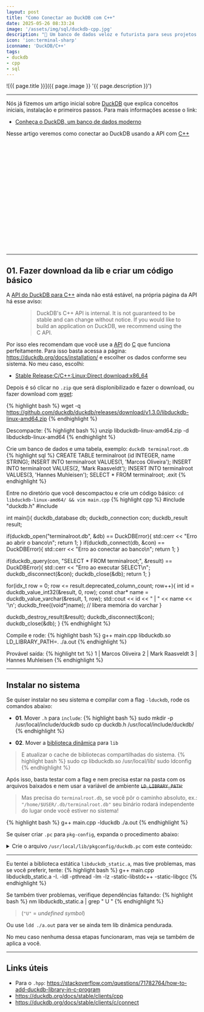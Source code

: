 ```yaml
---
layout: post
title: "Como Conectar ao DuckDB com C++"
date: 2025-05-26 08:33:24
image: '/assets/img/sql/duckdb-cpp.jpg'
description: "🚀 Um banco de dados veloz e futurista para seus projetos."
icon: 'ion:terminal-sharp'
iconname: 'DuckDB/C++'
tags:
- duckdb
- cpp
- sql
---
```


![{{ page.title }}]({{ page.image }} '{{ page.description }}')

---

Nós já fizemos um artigo inicial sobre [DuckDB](https://terminalroot.com.br/2025/03/conheca-um-duckdb-um-banco-de-dados-moderno.html) que explica conceitos iniciais, instalação e primeiros passos. Para mais informações acesse o link:
+ [Conheça o DuckDB, um banco de dados moderno](https://terminalroot.com.br/2025/03/conheca-um-duckdb-um-banco-de-dados-moderno.html)

Nesse artigo veremos como conectar ao DuckDB usando a API com [C++](https://terminalroot.com.br/tags#cpp)


<!-- SQUARE - GAMES ROOT -->
<script async src="//pagead2.googlesyndication.com/pagead/js/adsbygoogle.js"></script>
<ins class="adsbygoogle"
style="display:inline-block;width:336px;height:280px"
data-ad-client="ca-pub-2838251107855362"
data-ad-slot="5351066970"></ins>
<script>
(adsbygoogle = window.adsbygoogle || []).push({});
</script>

---

## 01. Fazer download da lib e criar um código básico
A [API do DuckDB para C++](https://duckdb.org/docs/stable/clients/cpp) ainda não está estável, na própria página da API há esse aviso:

<figure>
  <blockquote class="blockquote p-3 bg-danger bg-opacity-10 rounded">
    <p>DuckDB's C++ API is internal. It is not guaranteed to be stable and can change without notice. If you would like to build an application on DuckDB, we recommend using the C API.</p>
  </blockquote>
</figure>

Por isso eles recomendam que você use a [API](https://duckdb.org/docs/stable/clients/c/connect) do [C](https://terminalroot.com.br/tags#linguagemc) que funciona perfeitamente. Para isso basta acessa a página: <https://duckdb.org/docs/installation/> e escolher os dados conforme seu sistema. No meu caso, escolhi:
+ [Stable Release:C/C++:Linux:Direct download:x86\_64](https://duckdb.org/docs/installation/?version=stable&environment=cplusplus&platform=linux&download_method=direct&architecture=x86_64)

Depois é só clicar no `.zip` que será displonibilizado e fazer o download, ou fazer download com [wget](https://terminalroot.com.br/2019/05/aprenda-a-explorar-o-comando-wget.html):

{% highlight bash %}
wget -q https://github.com/duckdb/duckdb/releases/download/v1.3.0/libduckdb-linux-amd64.zip
{% endhighlight %}

Descompacte:
{% highlight bash %}
unzip libduckdb-linux-amd64.zip -d libduckdb-linux-amd64
{% endhighlight %}

Crie um banco de dados e uma tabela, exemplo: `duckdb terminalroot.db`
{% highlight sql %}
CREATE TABLE terminalroot (id INTEGER, name STRING);
INSERT INTO terminalroot VALUES(1, 'Marcos Oliveira');
INSERT INTO terminalroot VALUES(2, 'Mark Raasveldt');
INSERT INTO terminalroot VALUES(3, 'Hannes Muhleisen');
SELECT * FROM terminalroot;
.exit
{% endhighlight %}

Entre no diretório que você descompactou e crie um código básico: `cd libduckdb-linux-amd64/ && vim main.cpp`
{% highlight cpp %}
#include "duckdb.h"
#include <iostream>

int main(){
  duckdb_database db;
  duckdb_connection con;
  duckdb_result result;

  if(duckdb_open("terminalroot.db", &db) == DuckDBError){
    std::cerr << "Erro ao abrir o banco\n";
    return 1;
  }
  if(duckdb_connect(db, &con) == DuckDBError){
    std::cerr << "Erro ao conectar ao banco\n";
    return 1;
  }

  if(duckdb_query(con, "SELECT * FROM terminalroot;", &result) == DuckDBError){
    std::cerr << "Erro ao executar SELECT\n";
    duckdb_disconnect(&con);
    duckdb_close(&db);
    return 1;
  }

  for(idx_t row = 0; row <= result.deprecated_column_count; row++){
    int id = duckdb_value_int32(&result, 0, row);
    const char* name = duckdb_value_varchar(&result, 1, row);
    std::cout << id << " | " << name << '\n';
    duckdb_free((void*)name); // libera memória do varchar
  }

  duckdb_destroy_result(&result);
  duckdb_disconnect(&con);
  duckdb_close(&db);
}
{% endhighlight %}

Compile e rode:
{% highlight bash %}
g++ main.cpp libduckdb.so
LD_LIBRARY_PATH=. ./a.out
{% endhighlight %}

Provável saída:
{% highlight txt %}
1 | Marcos Oliveira
2 | Mark Raasveldt
3 | Hannes Muhleisen
{% endhighlight %}

---

## Instalar no sistema
Se quiser instalar no seu sistema e compilar com a flag `-lduckdb`, rode os comandos abaixo:

+ **01**. Mover `.h` para `include`:
{% highlight bash %}
sudo mkdir -p /usr/local/include/duckdb
sudo cp duckdb.h /usr/local/include/duckdb/
{% endhighlight %}

+ **02**. Mover a [biblioteca dinâmica](https://terminalroot.com.br/2024/09/diferenca-entre-bibliotecas-estatica-e-dinamica.html) para `lib`
> E atualizar o cache de bibliotecas compartilhadas do sistema.
{% highlight bash %}
sudo cp libduckdb.so /usr/local/lib/
sudo ldconfig
{% endhighlight %}


Após isso, basta testar com a flag e nem precisa estar na pasta com os arquivos baixados e nem usar a variável de ambiente ~~`LD_LIBRARY_PATH`~~:
> Mas precisa do `terminalroot.db`, se você pôr o caminho absoluto, ex.: `"/home/$USER/.db/terminalroot.db"` seu binário rodará independente do lugar onde você estiver no sistema!

{% highlight bash %}
g++ main.cpp -lduckdb
./a.out
{% endhighlight %}

Se quiser criar `.pc` para `pkg-config`, expanda o procedimento abaixo:

<details>
 <summary>Crie o arquivo <code>/usr/local/lib/pkgconfig/duckdb.pc</code> com este conteúdo:</summary>

{% highlight pc %}
prefix=/usr/local
exec_prefix=${prefix}
libdir=${exec_prefix}/lib
includedir=${prefix}/include

Name: DuckDB
Description: DuckDB embedded database
Version: 1.2.1
Libs: -L${libdir} -lduckdb
Cflags: -I${includedir}/duckdb
{% endhighlight %}

<p>Salve com:</p>

{% highlight bash %}
sudo mkdir -p /usr/local/lib/pkgconfig
sudo vim /usr/local/lib/pkgconfig/duckdb.pc
# cole o conteúdo acima
{% endhighlight %}

<p>Atualize o cache:</p>

{% highlight bash %}
export PKG_CONFIG_PATH=/usr/local/lib/pkgconfig:$PKG_CONFIG_PATH
{% endhighlight %}

</details>


<!-- RECTANGLE LARGE -->
<script async src="https://pagead2.googlesyndication.com/pagead/js/adsbygoogle.js"></script>
<!-- Informat -->
<ins class="adsbygoogle"
style="display:block"
data-ad-client="ca-pub-2838251107855362"
data-ad-slot="2327980059"
data-ad-format="auto"
data-full-width-responsive="true"></ins>
<script>
(adsbygoogle = window.adsbygoogle || []).push({});
</script>

---

Eu tentei a biblioteca estática `libduckdb_static.a`, mas tive problemas, mas se você preferir, tente:
{% highlight bash %}
g++ main.cpp libduckdb_static.a -I. -ldl -pthread -lm -lz -static-libstdc++ -static-libgcc
{% endhighlight %}

Se também tiver problemas, verifique dependências faltando:
{% highlight bash %}
nm libduckdb_static.a | grep " U "
{% endhighlight %}
> (`"U"` = *undefined symbol*)

Ou use `ldd ./a.out` para ver se ainda tem lib dinâmica pendurada.

No meu caso nenhuma dessa etapas funcionaram, mas veja se também de aplica a você.

---

## Links úteis
+ Para o `.hpp`: <https://stackoverflow.com/questions/71782764/how-to-add-duckdb-library-in-c-program>
+ <https://duckdb.org/docs/stable/clients/cpp>
+ <https://duckdb.org/docs/stable/clients/c/connect>

